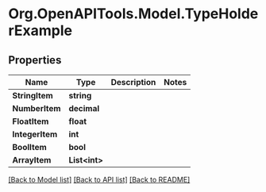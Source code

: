 
# Org.OpenAPITools.Model.TypeHolderExample

## Properties

Name | Type | Description | Notes
------------ | ------------- | ------------- | -------------
**StringItem** | **string** |  | 
**NumberItem** | **decimal** |  | 
**FloatItem** | **float** |  | 
**IntegerItem** | **int** |  | 
**BoolItem** | **bool** |  | 
**ArrayItem** | **List&lt;int&gt;** |  | 

[[Back to Model list]](../README.md#documentation-for-models)
[[Back to API list]](../README.md#documentation-for-api-endpoints)
[[Back to README]](../README.md)

